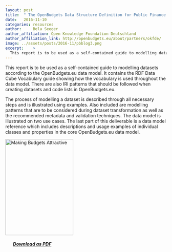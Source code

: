 ```yaml
---
layout: post
title:  " The OpenBudgets Data Structure Definition for Public Finance Data: A Guide "
date:   2016-11-10
categories: resources
author:     Bela Seeger
author_affiliation: Open Knowledge Foundation Deutschland
author_affiliation_link: http://openbudgets.eu/about/partners/okfde/
image: ../assets/posts/2016-11/pbblog3.png
excerpt:    >
  This report is to be used as a self-contained guide to modelling datasets according to the OpenBudgets.eu data model. It contains the RDF Data Cube Vocabulary guide showing how the vocabulary is used throughout the data model. There are also IRI patterns that should be followed when creating datasets and code lists in OpenBudgets.eu. 
---
```


This report is to be used as a self-contained guide to modelling datasets according to the OpenBudgets.eu data model. It contains the RDF Data Cube Vocabulary guide showing how the vocabulary is used throughout the data model. There are also IRI patterns that should be followed when creating datasets and code lists in OpenBudgets.eu. 

The process of modelling a dataset is described through all necessary steps and is illustrated using examples. Also included are modelling patterns that are to be considered during dataset transformation as well as the recommended metadata and validation techniques. The data model is illustrated on two use cases. The last part of this deliverable is a data model reference which includes descriptions and usage examples of individual classes and properties in the core OpenBudgets.eu data model.


<tbody><tr style="border: none"><td style="border: none">
<a href="{{site.baseurl}}/assets/resources/Report-OpenBudgets-Participatory-Budgeting.pdf" target="_blank"><img src="{{site.baseurl}}/assets/posts/2016-11/pbdatamodel.png" alt="Making Budgets Attractive" width="212" height="300"></a></td>
<td style="vertical-align:middle; border:none;">
<ul>
<h5><a target="_blank" href="{{site.baseurl}}/assets/resources/Report-OpenBudgets-Data-Model.pdf">Download as PDF</a></h5>


